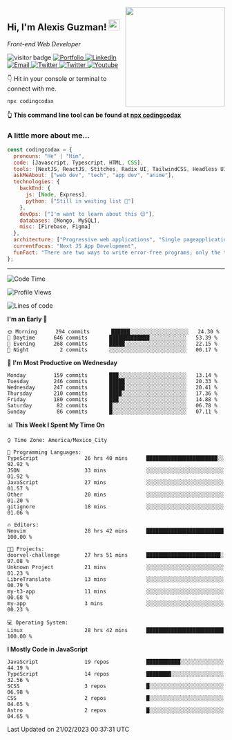 <img align='right' src="https://media.giphy.com/media/M9gbBd9nbDrOTu1Mqx/giphy.gif" width="230">
<h2>Hi, I'm Alexis Guzman! <img src="https://media.giphy.com/media/hvRJCLFzcasrR4ia7z/giphy.gif" width="25px"></h2>
<p><em>Front-end Web Developer</em></p>

<p>
  <img src="https://visitor-badge.glitch.me/badge?page_id=a12989x.a12989x&left_color=black&right_color=gray" alt="visitor badge"/>
  <a href='https://www.codingcodax.dev/' target='_blank'>
    <img alt='Portfolio' src='https://img.shields.io/badge/Portfolio-black?logo=vercel&style=flat-square'>
  </a>
  <a href='https://linkedin.com/in/codingcodax/' target='_blank'>
    <img alt='LinkedIn' src='https://img.shields.io/badge/LinkedIn-black?logo=LinkedIn&style=flat-square'>
  </a>
  <a href='mailto:codingcodax@gmail.com' target='_blank'>
    <img alt='Email' src='https://img.shields.io/badge/Email-black?logo=Gmail&style=flat-square'>
  </a>
  <a href='https://twitter.com/codingcodax' target='_blank'>
    <img alt='Twitter' src='https://img.shields.io/badge/Twitter-black?logo=Twitter&style=flat-square'>
  </a>
  <a href='https://www.instagram.com/codingcodax/' target='_blank'>
    <img alt='Twitter' src='https://img.shields.io/badge/Instagram-black?logo=Instagram&style=flat-square'>
  </a>
  <a href='https://www.youtube.com/@codingcodax' target='_blank'>
    <img alt='Youtube' src='https://img.shields.io/badge/YouTube-black?logo=Youtube&style=flat-square'>
  </a>
</p>

👇 Hit in your console or terminal to connect with me.

```bash
npx codingcodax 
```
**👆 This command line tool can be found at [npx codingcodax](https://github.com/codingcodax/npx-codingcodax)**

<h3>A little more about me...</h3>

```javascript
const codingcodax = {
  pronouns: "He" | "Him",
  code: [Javascript, Typescript, HTML, CSS],
  tools: [NextJS, ReactJS, Stitches, Radix UI, TailwindCSS, Headless UI, Prisma],
  askMeAbout: ["web dev", "tech", "app dev", "anime"],
  technologies: {
    backEnd: {
      js: [Node, Express],
      python: ["Still in waiting list 🥲"]
    },
    devOps: ["I'm want to learn about this 😊"],
    databases: [Mongo, MySQL],
    misc: [Firebase, Figma]
  },
  architecture: ["Progressive web applications", "Single pageapplications"],
  currentFocus: "Next JS App Development",
  funFact: "There are two ways to write error-free programs; only the third one works"
};
```

---

<!--START_SECTION:waka-->
![Code Time](http://img.shields.io/badge/Code%20Time-1%2C137%20hrs%202%20mins-blue)

![Profile Views](http://img.shields.io/badge/Profile%20Views-0-blue)

![Lines of code](https://img.shields.io/badge/From%20Hello%20World%20I%27ve%20Written-403%20Thousand%20lines%20of%20code-blue)

**I'm an Early 🐤** 

```text
🌞 Morning      294 commits       ██████░░░░░░░░░░░░░░░░░░░   24.30 % 
🌆 Daytime      646 commits       █████████████░░░░░░░░░░░░   53.39 % 
🌃 Evening      268 commits       █████░░░░░░░░░░░░░░░░░░░░   22.15 % 
🌙 Night          2 commits       ░░░░░░░░░░░░░░░░░░░░░░░░░   00.17 % 

```
📅 **I'm Most Productive on Wednesday** 

```text
Monday         159 commits       ███░░░░░░░░░░░░░░░░░░░░░░   13.14 % 
Tuesday        246 commits       █████░░░░░░░░░░░░░░░░░░░░   20.33 % 
Wednesday      247 commits       █████░░░░░░░░░░░░░░░░░░░░   20.41 % 
Thursday       210 commits       ████░░░░░░░░░░░░░░░░░░░░░   17.36 % 
Friday         180 commits       ███░░░░░░░░░░░░░░░░░░░░░░   14.88 % 
Saturday        82 commits       █░░░░░░░░░░░░░░░░░░░░░░░░   06.78 % 
Sunday          86 commits       █░░░░░░░░░░░░░░░░░░░░░░░░   07.11 % 

```


📊 **This Week I Spent My Time On** 

```text
⌚︎ Time Zone: America/Mexico_City

💬 Programming Languages: 
TypeScript               26 hrs 40 mins      ███████████████████████░░   92.92 % 
JSON                     33 mins             ░░░░░░░░░░░░░░░░░░░░░░░░░   01.92 % 
JavaScript               27 mins             ░░░░░░░░░░░░░░░░░░░░░░░░░   01.57 % 
Other                    20 mins             ░░░░░░░░░░░░░░░░░░░░░░░░░   01.20 % 
gitignore                18 mins             ░░░░░░░░░░░░░░░░░░░░░░░░░   01.06 % 

🔥 Editors: 
Neovim                   28 hrs 42 mins      █████████████████████████   100.00 % 

🐱‍💻 Projects: 
doorvel-challenge        27 hrs 51 mins      ████████████████████████░   97.08 % 
Unknown Project          21 mins             ░░░░░░░░░░░░░░░░░░░░░░░░░   01.23 % 
LibreTranslate           13 mins             ░░░░░░░░░░░░░░░░░░░░░░░░░   00.79 % 
my-t3-app                11 mins             ░░░░░░░░░░░░░░░░░░░░░░░░░   00.68 % 
my-app                   3 mins              ░░░░░░░░░░░░░░░░░░░░░░░░░   00.23 % 

💻 Operating System: 
Linux                    28 hrs 42 mins      █████████████████████████   100.00 % 

```

**I Mostly Code in JavaScript** 

```text
JavaScript               19 repos            ███████████░░░░░░░░░░░░░░   44.19 % 
TypeScript               14 repos            ████████░░░░░░░░░░░░░░░░░   32.56 % 
SCSS                     3 repos             █░░░░░░░░░░░░░░░░░░░░░░░░   06.98 % 
CSS                      2 repos             █░░░░░░░░░░░░░░░░░░░░░░░░   04.65 % 
Astro                    2 repos             █░░░░░░░░░░░░░░░░░░░░░░░░   04.65 % 

```



 Last Updated on 21/02/2023 00:37:31 UTC
<!--END_SECTION:waka-->
